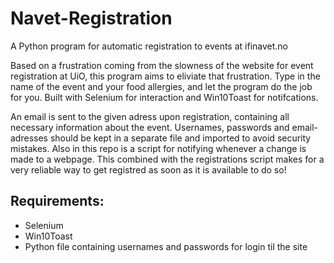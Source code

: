 # Navet-Registration

A Python program for automatic registration to events at ifinavet.no

Based on a frustration coming from the slowness of the website for event registration at UiO, this program aims to eliviate that frustration. Type in the name of the event and your food allergies, and let the program do the job for you.
Built with Selenium for interaction and Win10Toast for notifcations.

An email is sent to the given adress upon registration, containing all necessary information about the event.
Usernames, passwords and email-adresses should be kept in a separate file and imported to avoid security mistakes.
Also in this repo is a script for notifying whenever a change is made to a webpage. This combined with the registrations script makes for a very reliable way to get registred as soon as it is available to do so!

## Requirements:
- Selenium
- Win10Toast
- Python file containing usernames and passwords for login til the site
